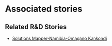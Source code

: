 # Associated stories

<!-- !!DO NOT REMOVE!! start autogenerated hyperlinks -->
## Related R&D Stories
- [Solutions Mapper\-Namibia\-Omagano Kankondi](/RnD-Archive/stories/?doc=SolutionMappers_NAM)
<!-- !!DO NOT REMOVE!! end autogenerated hyperlinks -->